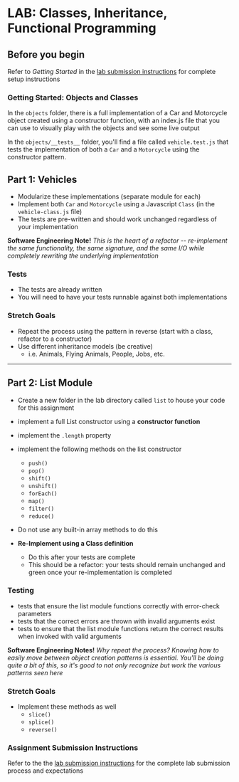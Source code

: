 # LAB: Classes, Inheritance, Functional Programming

## Before you begin
Refer to *Getting Started* in the [lab submission instructions](../../../reference/submission-instructions/labs/README.md) for complete setup instructions

### Getting Started: Objects and Classes
In the `objects` folder, there is a full implementation of a Car and Motorcycle object created using a constructor function, with an index.js file that you can use to visually play with the objects and see some live output

In the `objects/__tests__` folder, you'll find a file called `vehicle.test.js` that tests the implementation of both a `Car` and a `Motorcycle` using the constructor pattern.

## Part 1: Vehicles
* Modularize these implementations (separate module for each)
* Implement both `Car` and `Motorcycle` using a Javascript `Class` (in the `vehicle-class.js` file)
* The tests are pre-written and should work unchanged regardless of your implementation

 **Software Engineering Note!** *This is the heart of a refactor -- re-implement the same functionality, the same signature, and the same I/O while completely rewriting the underlying implementation*

### Tests
* The tests are already written
* You will need to have your tests runnable against both implementations

### Stretch Goals
* Repeat the process using the pattern in reverse (start with a class, refactor to a constructor)
* Use different inheritance models (be creative)
  * i.e. Animals, Flying Animals, People, Jobs, etc.

---

## Part 2: List Module
  * Create a new folder in the lab directory called `list` to house your code for this assignment
  * implement a full List constructor using a **constructor function**
  * implement the `.length` property
  * implement the following methods on the list constructor
    * `push()`
    * `pop()`
    * `shift()`
    * `unshift()`
    * `forEach()`
    * `map()`
    * `filter()`
    * `reduce()`
  * Do not use any built-in array methods to do this

  * **Re-Implement using a Class definition**
    * Do this after your tests are complete
    * This should be a refactor: your tests should remain unchanged and green once your re-implementation is completed

### Testing
* tests that ensure the list module functions correctly with error-check parameters
* tests that the correct errors are thrown with invalid arguments exist
* tests to ensure that the list module functions return the correct results when invoked with valid arguments

**Software Engineering Notes!** *Why repeat the process? Knowing how to easily move between object creation patterns is essential. You'll be doing quite a bit of this, so it's good to not only recognize but work the various patterns seen here*

### Stretch Goals
  * Implement these methods as well
    * `slice()`
    * `splice()`
    * `reverse()`


### Assignment Submission Instructions
Refer to the the [lab submission instructions](../../../reference/submission-instructions/labs/README.md) for the complete lab submission process and expectations
